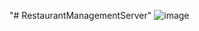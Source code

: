 "# RestaurantManagementServer" 
![image](https://github.com/user-attachments/assets/4e4a0b48-f69c-4e86-af3a-993e5c43cb69)
